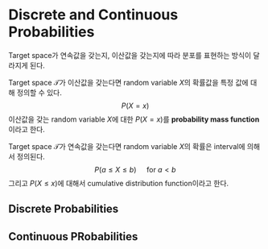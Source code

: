# Discrete and Continuous Probabilities

Target space가 연속값을 갖는지, 이산값을 갖는지에 따라 분포를 표현하는 방식이 달라지게 된다. 

Target space $\mathcal{T}$가 이산값을 갖는다면 random variable $X$의 확률값을 특정 값에 대해 정의할 수 있다.
$$P(X=x)$$
이산값을 갖는 random variable $X$에 대한 $P(X=x)$를 **probability mass function**이라고 한다.

Target space $\mathcal{T}$가 연속값을 갖는다면 random variable $X$의 확률은 interval에 의해서 정의된다.
$$P(a \leqslant X \leqslant b) \quad \text{ for } a < b$$
그리고 $P(X \leqslant x)$에 대해서 cumulative distribution function이라고 한다.

## Discrete Probabilities

## Continuous PRobabilities